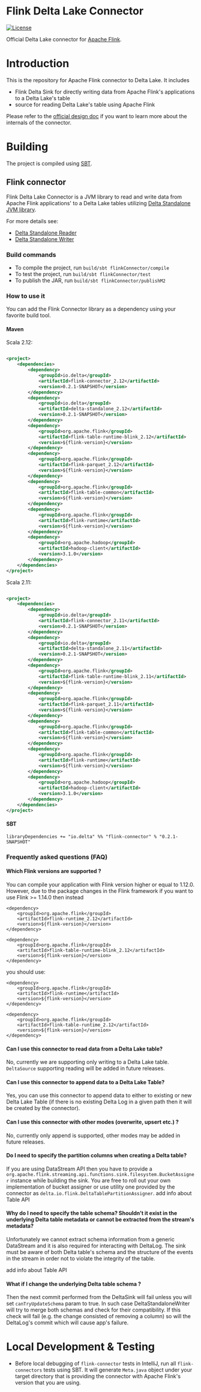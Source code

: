 # Flink Delta Lake Connector

[![License](https://img.shields.io/badge/license-Apache%202-brightgreen.svg)](https://github.com/delta-io/connectors/blob/master/LICENSE.txt)

Official Delta Lake connector for [Apache Flink](https://flink.apache.org/).

# Introduction

This is the repository for Apache Flink connector to Delta Lake. It includes

- Flink Delta Sink for directly writing data from Apache Flink's applications to a Delta Lake's
  table
- source for reading Delta Lake's table using Apache Flink

Please refer to the [official design doc](
https://docs.google.com/document/d/19CU4eJuBXOwW7FC58uSqyCbcLTsgvQ5P1zoPOPgUSpI/edit)
if you want to learn more about the internals of the connector.

# Building

The project is compiled using [SBT](https://www.scala-sbt.org/1.x/docs/Command-Line-Reference.html).

## Flink connector

Flink Delta Lake Connector is a JVM library to read and write data from Apache Flink applications'
to a Delta Lake tables
utilizing [Delta Standalone JVM library](https://github.com/delta-io/connectors).

For more details see:

- [Delta Standalone Reader](https://github.com/delta-io/connectors/wiki/Delta-Standalone-Reader)
- [Delta Standalone Writer](https://github.com/delta-io/connectors/wiki/Delta-Standalone-Writer) <TODO>

### Build commands

- To compile the project, run `build/sbt flinkConnector/compile`
- To test the project, run `build/sbt flinkConnector/test`
- To publish the JAR, run `build/sbt flinkConnector/publishM2`

### How to use it

You can add the Flink Connector library as a dependency using your favorite build tool.

#### Maven

Scala 2.12:

```xml

<project>
    <dependencies>
        <dependency>
            <groupId>io.delta</groupId>
            <artifactId>flink-connector_2.12</artifactId>
            <version>0.2.1-SNAPSHOT</version>
        </dependency>
        <dependency>
            <groupId>io.delta</groupId>
            <artifactId>delta-standalone_2.12</artifactId>
            <version>0.2.1-SNAPSHOT</version>
        </dependency>
        <dependency>
            <groupId>org.apache.flink</groupId>
            <artifactId>flink-table-runtime-blink_2.12</artifactId>
            <version>${flink-version}</version>
        </dependency>
        <dependency>
            <groupId>org.apache.flink</groupId>
            <artifactId>flink-parquet_2.12</artifactId>
            <version>${flink-version}</version>
        </dependency>
        <dependency>
            <groupId>org.apache.flink</groupId>
            <artifactId>flink-table-common</artifactId>
            <version>${flink-version}</version>
        </dependency>
        <dependency>
            <groupId>org.apache.flink</groupId>
            <artifactId>flink-runtime</artifactId>
            <version>${flink-version}</version>
        </dependency>
        <dependency>
            <groupId>org.apache.hadoop</groupId>
            <artifactId>hadoop-client</artifactId>
            <version>3.1.0</version>
        </dependency>
    </dependencies>
</project>
```

Scala 2.11:

```xml

<project>
    <dependencies>
        <dependency>
            <groupId>io.delta</groupId>
            <artifactId>flink-connector_2.11</artifactId>
            <version>0.2.1-SNAPSHOT</version>
        </dependency>
        <dependency>
            <groupId>io.delta</groupId>
            <artifactId>delta-standalone_2.11</artifactId>
            <version>0.2.1-SNAPSHOT</version>
        </dependency>
        <dependency>
            <groupId>org.apache.flink</groupId>
            <artifactId>flink-table-runtime-blink_2.11</artifactId>
            <version>${flink-version}</version>
        </dependency>
        <dependency>
            <groupId>org.apache.flink</groupId>
            <artifactId>flink-parquet_2.11</artifactId>
            <version>${flink-version}</version>
        </dependency>
        <dependency>
            <groupId>org.apache.flink</groupId>
            <artifactId>flink-table-common</artifactId>
            <version>${flink-version}</version>
        </dependency>
        <dependency>
            <groupId>org.apache.flink</groupId>
            <artifactId>flink-runtime</artifactId>
            <version>${flink-version}</version>
        </dependency>
        <dependency>
            <groupId>org.apache.hadoop</groupId>
            <artifactId>hadoop-client</artifactId>
            <version>3.1.0</version>
        </dependency>
    </dependencies>
</project>
```

#### SBT

```
libraryDependencies += "io.delta" %% "flink-connector" % "0.2.1-SNAPSHOT"
```

### Frequently asked questions (FAQ)

#### Which Flink versions are supported ?

You can compile your application with Flink version higher or equal to 1.12.0. However, due to the
package changes in the Flink framework if you want to use Flink >= 1.14.0 then instead

```
<dependency>
    <groupId>org.apache.flink</groupId>
    <artifactId>flink-runtime_2.12</artifactId>
    <version>${flink-version}</version>
</dependency>

<dependency>
    <groupId>org.apache.flink</groupId>
    <artifactId>flink-table-runtime-blink_2.12</artifactId>
    <version>${flink-version}</version>
</dependency>
```

you should use:

```
<dependency>
    <groupId>org.apache.flink</groupId>
    <artifactId>flink-runtime</artifactId>
    <version>${flink-version}</version>
</dependency>

<dependency>
    <groupId>org.apache.flink</groupId>
    <artifactId>flink-table-runtime_2.12</artifactId>
    <version>${flink-version}</version>
</dependency>
```

#### Can I use this connector to read data from a Delta Lake table?

No, currently we are supporting only writing to a Delta Lake table. `DeltaSource` supporting reading
will be added in future releases.

#### Can I use this connector to append data to a Delta Lake Table?

Yes, you can use this connector to append data to either to existing or new Delta Lake Table (if
there is no existing Delta Log in a given path then it will be created by the connector).

#### Can I use this connector with other modes (overwrite, upsert etc.) ?

No, currently only append is supported, other modes may be added in future releases.

#### Do I need to specify the partition columns when creating a Delta table?

If you are using DataStream API then you have to provide a
`org.apache.flink.streaming.api.functions.sink.filesystem.BucketAssigner` instance while building
the sink. You are free to roll out your own implementation of bucket assigner or use utility one
provided by the connector as `delta.io.flink.DeltaTablePartitionAssigner`.
<TODO> add info about Table API

#### Why do I need to specify the table schema? Shouldn’t it exist in the underlying Delta table metadata or cannot be extracted from the stream's metadata?

Unfortunately we cannot extract schema information from a generic DataStream and it is also required
for interacting with DeltaLog. The sink must be aware of both Delta table's schema and the structure
of the events in the stream in order not to violate the integrity of the table.

<TODO> add info about Table API

#### What if I change the underlying Delta table schema ?

Then the next commit performed from the DeltaSink will fail unless you will set `canTryUpdateSchema`
param to true. In such case DeltaStandaloneWriter will try to merge both schemas and check for their
compatibility. If this check will fail (e.g. the change consisted of removing a column) so will the
DeltaLog's commit which will cause app's failure.

# Local Development & Testing

- Before local debugging of `flink-connector` tests in IntelliJ, run all `flink-connectors` tests
  using SBT. It will generate `Meta.java` object under your target directory that is providing the
  connector with Apache Flink's version that you are using.
